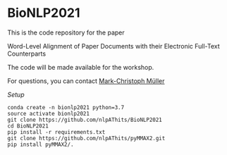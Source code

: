 # BioNLP2021

This is the code repository for the paper 

Word-Level Alignment of Paper Documents with their Electronic Full-Text Counterparts

The code will be made available for the workshop.

For questions, you can contact [Mark-Christoph Müller](mailto:mark-christoph.mueller@h-its.org?subject=bionlp2021)

*Setup*

```console
conda create -n bionlp2021 python=3.7
source activate bionlp2021
git clone https://github.com/nlpAThits/BioNLP2021
cd BioNLP2021
pip install -r requirements.txt
git clone https://github.com/nlpAThits/pyMMAX2.git
pip install pyMMAX2/.
```
